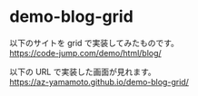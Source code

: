 # demo-blog-grid

以下のサイトを grid で実装してみたものです。<br>
https://code-jump.com/demo/html/blog/

以下の URL で実装した画面が見れます。<br>
https://az-yamamoto.github.io/demo-blog-grid/
